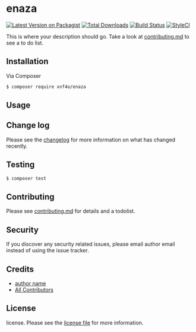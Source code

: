 # enaza

[![Latest Version on Packagist][ico-version]][link-packagist]
[![Total Downloads][ico-downloads]][link-downloads]
[![Build Status][ico-travis]][link-travis]
[![StyleCI][ico-styleci]][link-styleci]

This is where your description should go. Take a look at [contributing.md](contributing.md) to see a to do list.

## Installation

Via Composer

``` bash
$ composer require xnf4o/enaza
```

## Usage

## Change log

Please see the [changelog](changelog.md) for more information on what has changed recently.

## Testing

``` bash
$ composer test
```

## Contributing

Please see [contributing.md](contributing.md) for details and a todolist.

## Security

If you discover any security related issues, please email author email instead of using the issue tracker.

## Credits

- [author name][link-author]
- [All Contributors][link-contributors]

## License

license. Please see the [license file](license.md) for more information.

[ico-version]: https://img.shields.io/packagist/v/xnf4o/enaza.svg?style=flat-square
[ico-downloads]: https://img.shields.io/packagist/dt/xnf4o/enaza.svg?style=flat-square
[ico-travis]: https://img.shields.io/travis/xnf4o/enaza/master.svg?style=flat-square
[ico-styleci]: https://styleci.io/repos/12345678/shield

[link-packagist]: https://packagist.org/packages/xnf4o/enaza
[link-downloads]: https://packagist.org/packages/xnf4o/enaza
[link-travis]: https://travis-ci.org/xnf4o/enaza
[link-styleci]: https://styleci.io/repos/12345678
[link-author]: https://github.com/xnf4o
[link-contributors]: ../../contributors
